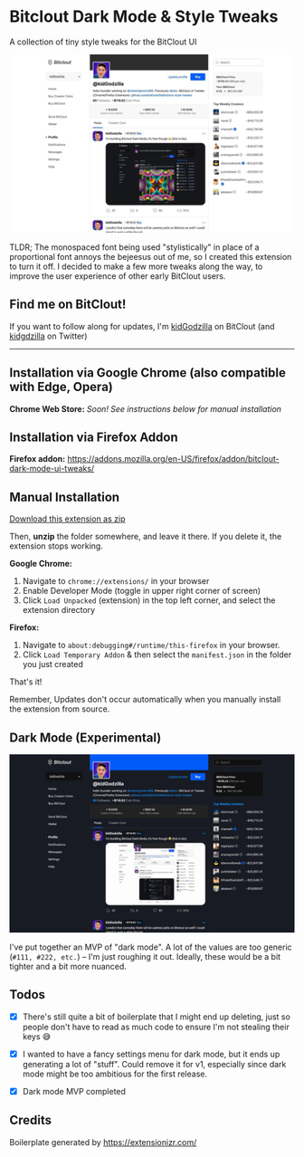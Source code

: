 # Bitclout Dark Mode & Style Tweaks 

A collection of tiny style tweaks for the BitClout UI

![Screenshot](/screenshot.jpg?raw=true "Screenshot (default)")

TLDR; The monospaced font being used "stylistically" in place of a proportional font annoys the bejeesus out of me, so I created this extension to turn it off. I decided to make a few more tweaks along the way, to improve the user experience of other early BitClout users.


## Find me on BitClout!

If you want to follow along for updates, I'm [kidGodzilla](https://bitclout.com/u/kidGodzilla) on BitClout (and [kidgdzilla](https://twitter.com/kidgdzilla) on Twitter)

---

## Installation via Google Chrome (also compatible with Edge, Opera)

**Chrome Web Store:** *Soon! See instructions below for manual installation*


## Installation via Firefox Addon

**Firefox addon:** https://addons.mozilla.org/en-US/firefox/addon/bitclout-dark-mode-ui-tweaks/


## Manual Installation

[Download this extension as zip](https://github.com/kidGodzilla/bitclout-style-tweaks/archive/refs/heads/main.zip)

Then, **unzip** the folder somewhere, and leave it there. If you delete it, the extension stops working.

**Google Chrome:**

1. Navigate to `chrome://extensions/` in your browser
2. Enable Developer Mode (toggle in upper right corner of screen)
3. Click `Load Unpacked` (extension) in the top left corner, and select the extension directory

**Firefox:**

1. Navigate to `about:debugging#/runtime/this-firefox` in your browser. 
2. Click `Load Temporary Addon` & then select the `manifest.json` in the folder you just created


That's it! 

Remember, Updates don't occur automatically when you manually install the extension from source.


## Dark Mode (Experimental)

![Screenshot dark](/screenshot-dark.jpg?raw=true "Screenshot (dark)")

I've put together an MVP of "dark mode". A lot of the values are too generic (`#111, #222, etc.`) – I'm just roughing it out. Ideally, these would be a bit tighter and a bit more nuanced.


## Todos

- [x] There's still quite a bit of boilerplate that I might end up deleting, just so people don't have to read as much code to ensure I'm not stealing their keys 😅 

- [x] I wanted to have a fancy settings menu for dark mode, but it ends up generating a lot of "stuff". Could remove it for v1, especially since dark mode might be too ambitious for the first release.

- [x] Dark mode MVP completed


## Credits

Boilerplate generated by https://extensionizr.com/

